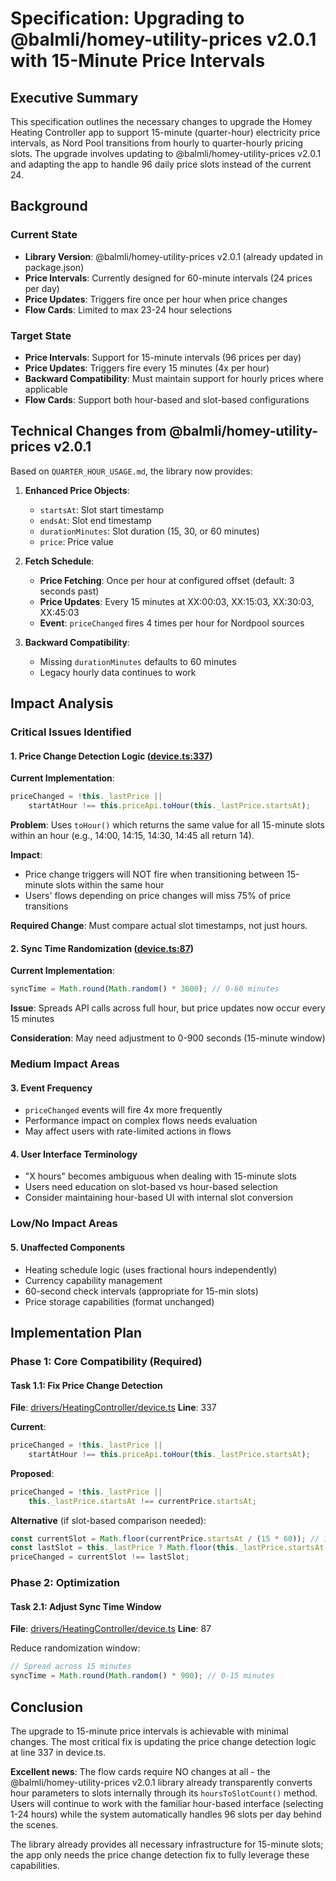 # Specification: Upgrading to @balmli/homey-utility-prices v2.0.1 with 15-Minute Price Intervals

## Executive Summary

This specification outlines the necessary changes to upgrade the Homey Heating Controller app to support 15-minute (quarter-hour) electricity price intervals, as Nord Pool transitions from hourly to quarter-hourly pricing slots. The upgrade involves updating to @balmli/homey-utility-prices v2.0.1 and adapting the app to handle 96 daily price slots instead of the current 24.

## Background

### Current State
- **Library Version**: @balmli/homey-utility-prices v2.0.1 (already updated in package.json)
- **Price Intervals**: Currently designed for 60-minute intervals (24 prices per day)
- **Price Updates**: Triggers fire once per hour when price changes
- **Flow Cards**: Limited to max 23-24 hour selections

### Target State
- **Price Intervals**: Support for 15-minute intervals (96 prices per day)
- **Price Updates**: Triggers fire every 15 minutes (4x per hour)
- **Backward Compatibility**: Must maintain support for hourly prices where applicable
- **Flow Cards**: Support both hour-based and slot-based configurations

## Technical Changes from @balmli/homey-utility-prices v2.0.1

Based on `QUARTER_HOUR_USAGE.md`, the library now provides:

1. **Enhanced Price Objects**:
   - `startsAt`: Slot start timestamp
   - `endsAt`: Slot end timestamp
   - `durationMinutes`: Slot duration (15, 30, or 60 minutes)
   - `price`: Price value

2. **Fetch Schedule**:
   - **Price Fetching**: Once per hour at configured offset (default: 3 seconds past)
   - **Price Updates**: Every 15 minutes at XX:00:03, XX:15:03, XX:30:03, XX:45:03
   - **Event**: `priceChanged` fires 4 times per hour for Nordpool sources

3. **Backward Compatibility**:
   - Missing `durationMinutes` defaults to 60 minutes
   - Legacy hourly data continues to work

## Impact Analysis

### Critical Issues Identified

#### 1. Price Change Detection Logic ([device.ts:337](../drivers/HeatingController/device.ts#L337))

**Current Implementation**:
```typescript
priceChanged = !this._lastPrice ||
    startAtHour !== this.priceApi.toHour(this._lastPrice.startsAt);
```

**Problem**: Uses `toHour()` which returns the same value for all 15-minute slots within an hour (e.g., 14:00, 14:15, 14:30, 14:45 all return 14).

**Impact**:
- Price change triggers will NOT fire when transitioning between 15-minute slots within the same hour
- Users' flows depending on price changes will miss 75% of price transitions

**Required Change**: Must compare actual slot timestamps, not just hours.

#### 2. Sync Time Randomization ([device.ts:87](../drivers/HeatingController/device.ts#L87))

**Current Implementation**:
```typescript
syncTime = Math.round(Math.random() * 3600); // 0-60 minutes
```

**Issue**: Spreads API calls across full hour, but price updates now occur every 15 minutes

**Consideration**: May need adjustment to 0-900 seconds (15-minute window)

### Medium Impact Areas

#### 3. Event Frequency
- `priceChanged` events will fire 4x more frequently
- Performance impact on complex flows needs evaluation
- May affect users with rate-limited actions in flows

#### 4. User Interface Terminology
- "X hours" becomes ambiguous when dealing with 15-minute slots
- Users need education on slot-based vs hour-based selection
- Consider maintaining hour-based UI with internal slot conversion

### Low/No Impact Areas

#### 5. Unaffected Components
- Heating schedule logic (uses fractional hours independently)
- Currency capability management
- 60-second check intervals (appropriate for 15-min slots)
- Price storage capabilities (format unchanged)

## Implementation Plan

### Phase 1: Core Compatibility (Required)

#### Task 1.1: Fix Price Change Detection
**File**: [drivers/HeatingController/device.ts](../drivers/HeatingController/device.ts)
**Line**: 337

**Current**:
```typescript
priceChanged = !this._lastPrice ||
    startAtHour !== this.priceApi.toHour(this._lastPrice.startsAt);
```

**Proposed**:
```typescript
priceChanged = !this._lastPrice ||
    this._lastPrice.startsAt !== currentPrice.startsAt;
```

**Alternative** (if slot-based comparison needed):
```typescript
const currentSlot = Math.floor(currentPrice.startsAt / (15 * 60)); // 15-min slots since epoch
const lastSlot = this._lastPrice ? Math.floor(this._lastPrice.startsAt / (15 * 60)) : -1;
priceChanged = currentSlot !== lastSlot;
```

### Phase 2: Optimization

#### Task 2.1: Adjust Sync Time Window
**File**: [drivers/HeatingController/device.ts](../drivers/HeatingController/device.ts)
**Line**: 87

Reduce randomization window:
```typescript
// Spread across 15 minutes
syncTime = Math.round(Math.random() * 900); // 0-15 minutes
```

## Conclusion

The upgrade to 15-minute price intervals is achievable with minimal changes. The most critical fix is updating the price change detection logic at line 337 in device.ts.

**Excellent news**: The flow cards require NO changes at all - the @balmli/homey-utility-prices v2.0.1 library already transparently converts hour parameters to slots internally through its `hoursToSlotCount()` method. Users will continue to work with the familiar hour-based interface (selecting 1-24 hours) while the system automatically handles 96 slots per day behind the scenes.

The library already provides all necessary infrastructure for 15-minute slots; the app only needs the price change detection fix to fully leverage these capabilities.
